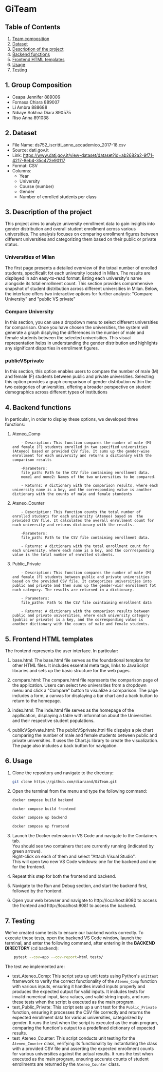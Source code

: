 # GiTeam

## Table of Contents 

1. [Team composition](#1-team-composition)
2. [Dataset](#2-dataset)
3. [Description of the project](#3-description-of-the-project)
4. [Backend functions](#4-backend-functions)
5. [Frontend HTML templates](#5-frontend-html-templates)
6. [Usage](#6-usage)
7. [Testing](#7-testing)


## 1. Group Composition

- Ceapa Jennifer 889006
- Fornasa Chiara 889007
- Li Ambra 888688
- Ndiaye Sokhna Diara 890575
- Riso Anna 891038


## 2. Dataset

- File Name: ds752_iscritti_anno_accademico_2017-18.csv
- Source: dati.gov.it
- Link: https://www.dati.gov.it/view-dataset/dataset?id=ab2682a2-9f71-4217-8eb4-35c472e90117
- Format: CSV
- Columns:
     -  Year
     -  University
     -  Course (number)
     -  Gender
     -  Number of enrolled students per class 


## 3. Description of the project 

This project aims to analyze university enrollment data to gain insights into gender distribution and overall student enrollment across various universities. The analysis focuses on comparing enrollment figures between different universities and categorizing them based on their public or private status.

### **Universities of Milan** 

The first page presents a detailed overview of the totoal number of enrolled students, specificallt fot each university located in Milan. The results are displayed in adn easy-to-read format, listing each university's name alongside its total enrollment count. This section provides comprehensive snapshot of student distribution across different universities in Milan. Below, the interface offers two interactive options for further analysis: "Compare University" and "public VS private"

### **Compare University**

In this section, you can use a dropdown menu to select different universities for comparison. Once you have chosen the universities, the system will generate a graph displying the differences in the number of male and female students between the selected univerisities. This visual representation helps in understanding the gender distribution and highlights any significant disparties in enrollment figures.

### **publicVSprivate**

In this section, this option enables users to compare the number of male (M) and female (F) students between public and private universities. Selecting this option provides a graph comparison of gender distribution within the two categories of universities, offering a broader perspective on student demographics across different types of institutions 


## 4. Backend functions 

In particular, in order to display these options, we developed three functions:
1. Ateneo_Comp

           - Description: This function compares the number of male (M) and female (F) students enrolled in two specified universities (Ateneo) based on provided CSV file. It sums up the gender-wise enrollment for each university and returns a dictionary with the comparison results 

           -Parameters:
           file_path: Path to the CSV file containing enrollment data. 
           nome1 and nome2: Names of the two universities to be compared.
           
           - Returns: A dictionary with the comparison results, where each university name is a key, and the corresponding value is another dictionary with the counts of male and female stundents 


2. Ateneo_Counter 

           - Description: This function counts the total number of enrolled students for each university (Ateneo) based on  the provided CSV file. It calculates the overall enrollment count for each university and returns dictionary with the results.

           -Parameters:
           file_path: Path to the CSV file containing enrollment data.

           - Returns: A dictionary with the total enrollment count for each university, where each name is a key, and the corrresponding value is the total number of enrolled students. 
           


3. Public_Private 
           
           - Description: This function compares the number of male (M) and female (F) students between public and private universities based on the provided CSV file. It categorizes universities into public and private and then sums up the gender-wisr enrollment fot each category. The results are returned in a dictionary.

           - Parameters:
           file_pathe: Path to the CSV file cointaining enrollment data 

           - Returns: A dictionary with the comparison results between public and private universities, where each university category (public or private) is a key, and the corresponding value is another dictionary with the counts of male and female students. 
           
## 5. Frontend HTML templates

The frontend represents the user interface. In particular:

1. base.html: The base.html file serves as the foundational template for other HTML files. It includes essential meta tags, links to JavaScript libraries and sets up the basic structure for the web pages.

2. compare.html: The compare.html file represents the comparison page of the application. Users can select two universities from a dropdown menu and click a "Compare" button to visualize a comparison. The page includes a form, a canvas for displaying a bar chart and a back button to return to the homepage.

3. index.html: The inde.html file serves as the homepage of the appllication, displaying a table with information about the Universities and their respective student populations.

4. publicVSprivate.html: The publicVSprivate.htnl file dispalys a pie chart comparing the number of male and female students between public and private universities. It uses the Chart.js library to create the visualization. The page also includes a back button for navigation. 

## 6. Usage 

1. Clone the repository and navigate to the directory:

    ```bash
    git clone https://github.com/diaraand/GiTeam.git
    ```

2. Open the terminal from the menu and type the following command:

    ```bash
    docker compose build backend
    ```

    ```bash
    docker compose build frontend
    ```

    ```bash
    docker compose up backend
    ```

    ```bash
    docker compose up frontend
    ```
3. Launch the Docker extension in VS Code and navigate to the Containers tab.\
You should see two containers that are currently running (indicated by green arrows).\
Right-click on each of them and select "Attach Visual Studio".\
This will open two new VS Code windows: one for the backend and one for the frontend.

4. Repeat this step for both the frontend and backend.

5. Navigate to the Run and Debug section, and start the backend first, followed by the frontend.

6. Open your web browser and navigate to http://localhost:8080 to access the frontend and http://localhost:8081 to access the backend.

## 7. Testing

We've created some tests to ensure our backend works correctly. To execute these tests, open the backend VS Code window, launch the terminal, and enter the following command, after entering in the **BACKEND DIRECTORY** (cd backend):

```bash
    pytest --cov=app --cov-report=html tests/
```

The test we implemented are: 
- test_Ateneo_Comp: This script sets up unit tests using Python's `unittest` framework to verify the correct functionality of the `Ateneo_Comp` function with various inputs, ensuring it handles invalid inputs properly and produces the expected output for valid inputs. It includes tests for invalid numerical input, `None` values, and valid string inputs, and runs these tests when the script is executed as the main program.
- test_Public_Private: This script sets up a unit test for the `Public_Private` function, ensuring it processes the CSV file correctly and returns the expected enrollment data for various universities, categorized by gender. It runs the test when the script is executed as the main program, comparing the function's output to a predefined dictionary of expected results.
- test_Ateneo_Counter: This script conducts unit testing for the `Ateneo_Counter` class, verifying its functionality by instantiating the class with a provided CSV file and asserting the expected enrollment counts for various universities against the actual results. It runs the test when executed as the main program, ensuring accurate counts of student enrollments are returned by the `Ateneo_Counter` class.
